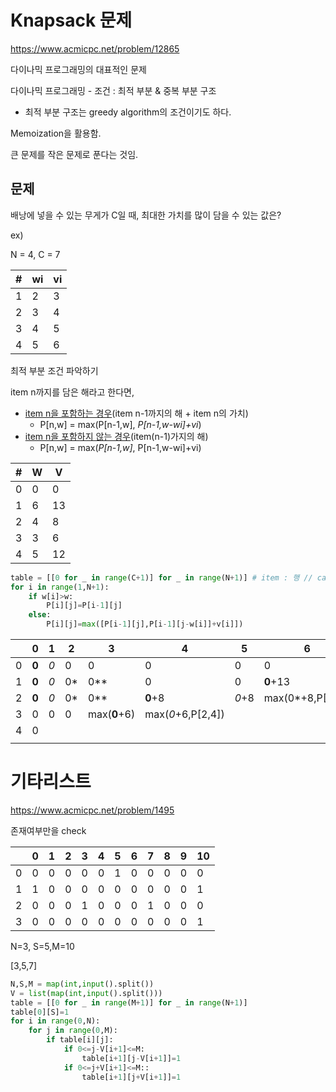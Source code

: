 # Knapsack 문제

https://www.acmicpc.net/problem/12865

다이나믹 프로그래밍의 대표적인 문제

다이나믹 프로그래밍 - 조건 : 최적 부분 <!--전체의 최적이 부분의 최적을 항상 포함한다.--> & 중복 부분 구조

* 최적 부분 구조는 greedy algorithm의 조건이기도 하다.



Memoization을 활용함.

큰 문제를 작은 문제로 푼다는 것임.



## 문제

배낭에 넣을 수 있는 무게가 C일 때, 최대한 가치를 많이 담을 수 있는 값은?

ex) 

N = 4, C = 7

| #    | wi   | vi   |
| ---- | ---- | ---- |
| 1    | 2    | 3    |
| 2    | 3    | 4    |
| 3    | 4    | 5    |
| 4    | 5    | 6    |



최적 부분 조건 파악하기

item n까지를 담은 해라고 한다면,

- <u>item n을 포함하는 경우</u>(item n-1까지의 해 + item n의 가치)
  - P[n,w] = max(P[n-1,w], *P[n-1,w-wi]+vi*)
- <u>item n을 포함하지 않는 경우</u>(item(n-1)가지의 해)
  - P[n,w] = max(*P[n-1,w]*, P[n-1,w-wi]+vi)

| #    | W    | V    |
| ---- | ---- | ---- |
| 0    | 0    | 0    |
| 1    | 6    | 13   |
| 2    | 4    | 8    |
| 3    | 3    | 6    |
| 4    | 5    | 12   |

```python
table = [[0 for _ in range(C+1)] for _ in range(N+1)] # item : 행 // capa : 열
for i in range(1,N+1):
	if w[i]>w:
    	P[i][j]=P[i-1][j]
    else:
        P[i][j]=max([P[i-1][j],P[i-1][j-w[i]]+v[i]])
```



|      | 0     | 1    | 2    | 3            | 4                 | 5     | 6                | 7                 |      |
| ---- | ----- | ---- | ---- | ------------ | ----------------- | ----- | ---------------- | ----------------- | ---- |
| 0    | **0** | *0*  | 0    | 0            | 0                 | 0     | 0                | 0                 |      |
| 1    | **0** | *0*  | 0*   | 0**          | 0                 | 0     | **0**+13         | *0*+13            |      |
| 2    | **0** | *0*  | 0*   | 0**          | **0**+8           | *0*+8 | max(0*+8,P[1,6]) | max(0**+8,P[1,7]) |      |
| 3    | 0     | 0    | 0    | max(**0**+6) | max(*0*+6,P[2,4]) |       |                  |                   |      |
| 4    | 0     |      |      |              |                   |       |                  |                   |      |
|      |       |      |      |              |                   |       |                  |                   |      |



# 기타리스트

https://www.acmicpc.net/problem/1495

존재여부만을 check

|      | 0    | 1    | 2    | 3    | 4    | 5    | 6    | 7    | 8    | 9    | 10   |
| ---- | ---- | ---- | ---- | ---- | ---- | ---- | ---- | ---- | ---- | ---- | ---- |
| 0    | 0    | 0    | 0    | 0    | 0    | 1    | 0    | 0    | 0    | 0    | 0    |
| 1    | 1    | 0    | 0    | 0    | 0    | 0    | 0    | 0    | 0    | 0    | 1    |
| 2    | 0    | 0    | 0    | 1    | 0    | 0    | 0    | 1    | 0    | 0    | 0    |
| 3    | 0    | 0    | 0    | 0    | 0    | 0    | 0    | 0    | 0    | 0    | 1    |

N=3, S=5,M=10

[3,5,7]

```python
N,S,M = map(int,input().split())
V = list(map(int,input().split()))
table = [[0 for _ in range(M+1)] for _ in range(N+1)]
table[0][S]=1
for i in range(0,N):
	for j in range(0,M):
	    if table[i][j]:
            if 0<=j-V[i+1]<=M:
                table[i+1][j-V[i+1]]=1
            if 0<=j+V[i+1]<=M::
                table[i+1][j+V[i+1]]=1
```



